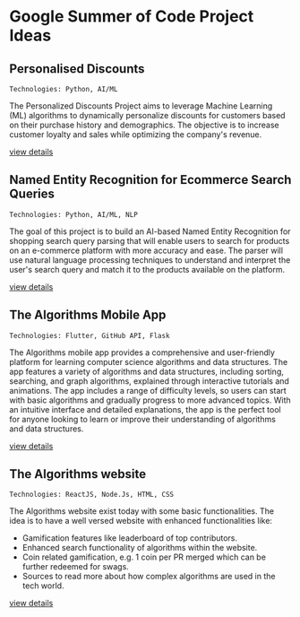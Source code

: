 # Google Summer of Code Project Ideas

## Personalised Discounts
```
Technologies: Python, AI/ML
```
The Personalized Discounts Project aims to leverage Machine Learning (ML) algorithms to dynamically personalize discounts for customers based on their purchase history and demographics. The objective is to increase customer loyalty and sales while optimizing the company's revenue.

[view details](project_ideas/PersonalisedDiscounts.md)

## Named Entity Recognition for Ecommerce Search Queries

```
Technologies: Python, AI/ML, NLP
```

The goal of this project is to build an AI-based Named Entity Recognition for shopping search query parsing that will enable users to search for products on an e-commerce platform with more accuracy and ease. The parser will use natural language processing techniques to understand and interpret the user's search query and match it to the products available on the platform.

[view details](project_ideas/NamedEntityRecognition.md)

## The Algorithms Mobile App

```
Technologies: Flutter, GitHub API, Flask
```

The Algorithms mobile app provides a comprehensive and user-friendly platform for learning computer science algorithms and data structures. The app features a variety of algorithms and data structures, including sorting, searching, and graph algorithms, explained through interactive tutorials and animations. The app includes a range of difficulty levels, so users can start with basic algorithms and gradually progress to more advanced topics. With an intuitive interface and detailed explanations, the app is the perfect tool for anyone looking to learn or improve their understanding of algorithms and data structures.

[view details](project_ideas/TheAlgorithmsMobileApp.md)

## The Algorithms website

```
Technologies: ReactJS, Node.Js, HTML, CSS
```

The Algorithms website exist today with some basic functionalities. The idea is to have a well versed website with enhanced functionalities like:
  - Gamification features like leaderboard of top contributors.
  - Enhanced search functionality of algorithms within the website.
  - Coin related gamification, e.g. 1 coin per PR merged which can be further redeemed for swags.
  - Sources to read more about how complex algorithms are used in the tech world.

[view details](project_ideas/TheAlgorithmsWebsite.md)

